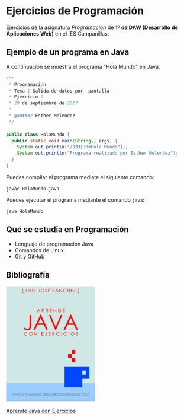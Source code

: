 # Ejercicios de Programación

Ejercicios de la asignatura *Programación* de **1º de DAW
(Desarrollo de Aplicaciones Web)** en el IES Campanillas.

## Ejemplo de un programa en Java

A continuación se muestra el programa "Hola Mundo" en Java.

```java
/**
 * Programación
 * Tema 1 Salida de datos por  pantalla
 * Ejercicio 1
 * 29 de septiembre de 2017
 * 
 * @author Esther Melendez
 */

public class HolaMundo {
  public static void main(String[] args) {
    System.out.println("/033[33mHola Mundo"]);
    System.out.println("Programa realizado por Esther Melendez");
  }
}
```

Puedes compilar el programa mediate el siguiente comando:

```console
javac HolaMundo.java
```


Puedes ejecutar el programa mediante el comando `java`:

```console
java HolaMundo
```

## Qué se estudia en Programación

* Lenguaje de programación Java
* Comandos de Linux
* Git y GitHub

## Bibliografía 

<img src="imagenes/aprendejava.jpg" width="240px">

[Aprende Java con Ejercicios](https://leanpub.com/aprendejava)




